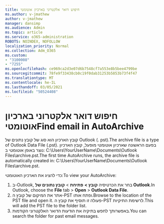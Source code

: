 ```yaml
---
title: חיפוש דואר אלקטרוני בארכיון אוטומטי
ms.author: v-jmathew
author: v-jmathew
manager: dansimp
ms.audience: Admin
ms.topic: article
ms.service: o365-administration
ROBOTS: NOINDEX, NOFOLLOW
localization_priority: Normal
ms.collection: Adm_O365
ms.custom:
- "3100008"
- "7255"
ms.openlocfilehash: ce969ca2d3e07d6b7548cf7a553e8b5bee4799be
ms.sourcegitcommit: 78fe9f33438cb0c19f0dab31253b5853b73f4f47
ms.translationtype: MT
ms.contentlocale: he-IL
ms.lasthandoff: 03/05/2021
ms.locfileid: "50524408"
---
```

# <a name="find-email-in-autoarchive"></a><span data-ttu-id="87bbf-102">חיפוש דואר אלקטרוני בארכיון אוטומטי</span><span class="sxs-lookup"><span data-stu-id="87bbf-102">Find email in AutoArchive</span></span>

<span data-ttu-id="87bbf-103">קובץ הארכיון הוא סוג של קובץ נתונים של Outlook (. pst).</span><span class="sxs-lookup"><span data-stu-id="87bbf-103">The archive file is a type of Outlook Data File (.pst).</span></span> <span data-ttu-id="87bbf-104">בפעם הראשונה שארכיון אוטומטי מופעל, קובץ הארכיון נוצר באופן אוטומטי ב: C:\Users\YourUserName\Documents\Outlook Files\archive.pst.</span><span class="sxs-lookup"><span data-stu-id="87bbf-104">The first time AutoArchive runs, the archive file is automatically created in: C:\Users\YourUserName\Documents\Outlook Files\archive.pst.</span></span>

<span data-ttu-id="87bbf-105">כדי להציג את הארכיון האוטומטי:</span><span class="sxs-lookup"><span data-stu-id="87bbf-105">To view your AutoArchive:</span></span>

1. <span data-ttu-id="87bbf-106">ב-Outlook, בחר את הכרטיסיה **קובץ >** **פתיחת**  >  **קובץ נתונים של Outlook**.</span><span class="sxs-lookup"><span data-stu-id="87bbf-106">In Outlook, choose the **File** tab > **Open** > **Outlook Data File**.</span></span>
2. <span data-ttu-id="87bbf-107">אתר את המיקום של קובץ ה-PST ופתח אותו.</span><span class="sxs-lookup"><span data-stu-id="87bbf-107">Browse to the location of the PST file and open it.</span></span> <span data-ttu-id="87bbf-108">פעולה זו תוסיף את קובץ ה-PST לרשימת התיקיות.</span><span class="sxs-lookup"><span data-stu-id="87bbf-108">This will add the PST file to the folder list.</span></span>
3. <span data-ttu-id="87bbf-109">באפשרותך לחפש בתיקיה את הודעות הדואר האלקטרוני הקודמות.</span><span class="sxs-lookup"><span data-stu-id="87bbf-109">You can search the folder for past email messages.</span></span>
